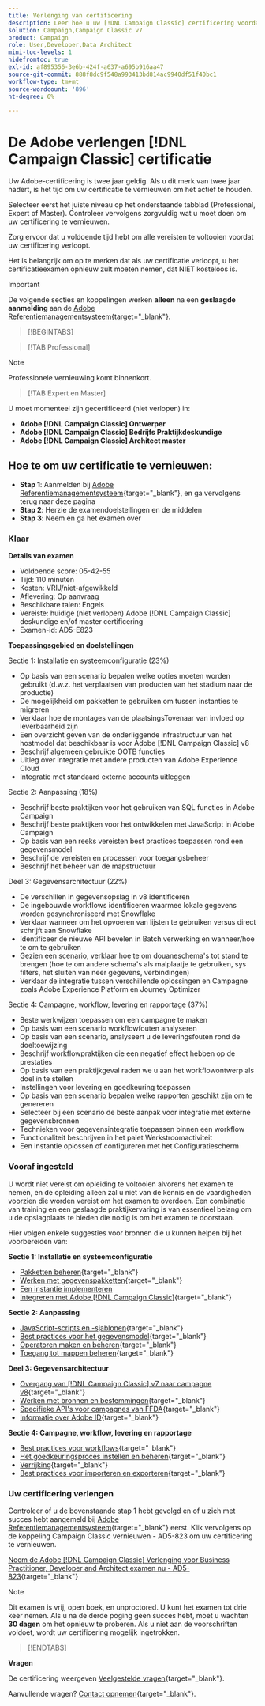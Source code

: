 ```yaml
---
title: Verlenging van certificering
description: Leer hoe u uw [!DNL Campaign Classic] certificering voordat deze verloopt.
solution: Campaign,Campaign Classic v7
product: Campaign
role: User,Developer,Data Architect
mini-toc-levels: 1
hidefromtoc: true
exl-id: af895356-3e6b-424f-a637-a695b916aa47
source-git-commit: 888f8dc9f548a993413bd814ac9940df51f40bc1
workflow-type: tm+mt
source-wordcount: '896'
ht-degree: 6%

---
```


# De Adobe verlengen [!DNL Campaign Classic] certificatie

Uw Adobe-certificering is twee jaar geldig. Als u dit merk van twee jaar nadert, is het tijd om uw certificatie te vernieuwen om het actief te houden.

Selecteer eerst het juiste niveau op het onderstaande tabblad (Professional, Expert of Master). Controleer vervolgens zorgvuldig wat u moet doen om uw certificering te vernieuwen.

Zorg ervoor dat u voldoende tijd hebt om alle vereisten te voltooien voordat uw certificering verloopt.

Het is belangrijk om op te merken dat als uw certificatie verloopt, u het certificatieexamen opnieuw zult moeten nemen, dat NIET kosteloos is.

>[!IMPORTANT]
>
>De volgende secties en koppelingen werken **alleen** na een **geslaagde aanmelding** aan de [Adobe Referentiemanagementsysteem](https://www.certmetrics.com/adobe){target="_blank"}.

>[!BEGINTABS]

>[!TAB Professional]

>[!NOTE]
>
>Professionele vernieuwing komt binnenkort.

>[!TAB Expert en Master]

U moet momenteel zijn gecertificeerd (niet verlopen) in:

* **Adobe [!DNL Campaign Classic] Ontwerper**
* **Adobe [!DNL Campaign Classic] Bedrijfs Praktijkdeskundige**
* **Adobe [!DNL Campaign Classic] Architect master**

## Hoe te om uw certificatie te vernieuwen:

* **Stap 1**: Aanmelden bij [Adobe Referentiemanagementsysteem](https://www.certmetrics.com/adobe){target="_blank"}, en ga vervolgens terug naar deze pagina
* **Stap 2**: Herzie de examendoelstellingen en de middelen
* **Stap 3**: Neem en ga het examen over

### Klaar

**Details van examen**

* Voldoende score: 05-42-55
* Tijd: 110 minuten
* Kosten: VRIJ/niet-afgewikkeld
* Aflevering: Op aanvraag
* Beschikbare talen: Engels
* Vereiste: huidige (niet verlopen) Adobe [!DNL Campaign Classic] deskundige en/of master certificering
* Examen-id: AD5-E823

**Toepassingsgebied en doelstellingen**

Sectie 1: Installatie en systeemconfiguratie (23%)

* Op basis van een scenario bepalen welke opties moeten worden gebruikt (d.w.z. het verplaatsen van producten van het stadium naar de productie)
* De mogelijkheid om pakketten te gebruiken om tussen instanties te migreren
* Verklaar hoe de montages van de plaatsingsTovenaar van invloed op leverbaarheid zijn
* Een overzicht geven van de onderliggende infrastructuur van het hostmodel dat beschikbaar is voor Adobe [!DNL Campaign Classic] v8
* Beschrijf algemeen gebruikte OOTB functies
* Uitleg over integratie met andere producten van Adobe Experience Cloud
* Integratie met standaard externe accounts uitleggen

Sectie 2: Aanpassing (18%)

* Beschrijf beste praktijken voor het gebruiken van SQL functies in Adobe Campaign
* Beschrijf beste praktijken voor het ontwikkelen met JavaScript in Adobe Campaign
* Op basis van een reeks vereisten best practices toepassen rond een gegevensmodel
* Beschrijf de vereisten en processen voor toegangsbeheer
* Beschrijf het beheer van de mapstructuur

Deel 3: Gegevensarchitectuur (22%)

* De verschillen in gegevensopslag in v8 identificeren
* De ingebouwde workflows identificeren waarmee lokale gegevens worden gesynchroniseerd met Snowflake
* Verklaar wanneer om het opvoeren van lijsten te gebruiken versus direct schrijft aan Snowflake
* Identificeer de nieuwe API bevelen in Batch verwerking en wanneer/hoe te om te gebruiken
* Gezien een scenario, verklaar hoe te om douaneschema&#39;s tot stand te brengen (hoe te om andere schema&#39;s als malplaatje te gebruiken, sys filters, het sluiten van neer gegevens, verbindingen)
* Verklaar de integratie tussen verschillende oplossingen en Campagne zoals Adobe Experience Platform en Journey Optimizer

Sectie 4: Campagne, workflow, levering en rapportage (37%)

* Beste werkwijzen toepassen om een campagne te maken
* Op basis van een scenario workflowfouten analyseren
* Op basis van een scenario, analyseert u de leveringsfouten rond de doeltoewijzing
* Beschrijf workflowpraktijken die een negatief effect hebben op de prestaties
* Op basis van een praktijkgeval raden we u aan het workflowontwerp als doel in te stellen
* Instellingen voor levering en goedkeuring toepassen
* Op basis van een scenario bepalen welke rapporten geschikt zijn om te genereren
* Selecteer bij een scenario de beste aanpak voor integratie met externe gegevensbronnen
* Technieken voor gegevensintegratie toepassen binnen een workflow
* Functionaliteit beschrijven in het palet Werkstroomactiviteit
* Een instantie oplossen of configureren met het Configuratiescherm

### Vooraf ingesteld

U wordt niet vereist om opleiding te voltooien alvorens het examen te nemen, en de opleiding alleen zal u niet van de kennis en de vaardigheden voorzien die worden vereist om het examen te overdoen. Een combinatie van training en een geslaagde praktijkervaring is van essentieel belang om u de opslagplaats te bieden die nodig is om het examen te doorstaan.

Hier volgen enkele suggesties voor bronnen die u kunnen helpen bij het voorbereiden van:

**Sectie 1: Installatie en systeemconfiguratie**

* [Pakketten beheren](https://experienceleague.adobe.com/docs/campaign-standard/using/managing-processes-and-data/importing-and-exporting-data/managing-packages.html){target="_blank"}
* [Werken met gegevenspakketten](https://experienceleague.adobe.com/docs/campaign-classic/using/getting-started/administration-basics/working-with-data-packages.html){target="_blank"}
* [Een instantie implementeren](https://experienceleague.adobe.com/docs/campaign-classic/using/installing-campaign-classic/initial-configuration/deploying-an-instance.html)
* [Integreren met Adobe [!DNL Campaign Classic]](https://experienceleague.adobe.com/docs/experience-manager-65/administering/integration/campaignonpremise.html){target="_blank"}

**Sectie 2: Aanpassing**

* [JavaScript-scripts en -sjablonen](https://experienceleague.adobe.com/docs/campaign-classic/using/automating-with-workflows/advanced-management/javascript-scripts-and-templates.html){target="_blank"}
* [Best practices voor het gegevensmodel](https://experienceleague.adobe.com/docs/campaign-classic/using/configuring-campaign-classic/data-model/data-model-best-practices.html?lang=nl){target="_blank"}
* [Operatoren maken en beheren](https://experienceleague.adobe.com/docs/campaign-classic/using/getting-started/permissions/access-management-operators.html){target="_blank"}
* [Toegang tot mappen beheren](https://experienceleague.adobe.com/docs/campaign-classic/using/getting-started/permissions/access-management-folders.html){target="_blank"}

**Deel 3: Gegevensarchitectuur**

* [Overgang van [!DNL Campaign Classic] v7 naar campagne v8](https://experienceleague.adobe.com/docs/campaign/campaign-v8/new/v7-to-v8.html?lang=nl){target="_blank"}
* [Werken met bronnen en bestemmingen](https://experienceleague.adobe.com/docs/campaign-classic/using/integrating-with-adobe-experience-cloud/aep-sources-destinations/get-started-sources-destinations.html){target="_blank"}
* [Specifieke API&#39;s voor campagnes van FFDA](https://experienceleague.adobe.com/docs/campaign/campaign-v8/config/architecture/ffda/ffda-characteristics/new-apis.html){target="_blank"}
* [Informatie over Adobe ID](https://experienceleague.adobe.com/docs/campaign-classic/using/installing-campaign-classic/connect-to-campaign/connecting-via-an-adobe-id/about-adobe-id.html){target="_blank"}

**Sectie 4: Campagne, workflow, levering en rapportage**

* [Best practices voor workflows](https://experienceleague.adobe.com/docs/campaign-classic/using/automating-with-workflows/introduction/workflow-best-practices.html){target="_blank"}
* [Het goedkeuringsproces instellen en beheren](https://experienceleague.adobe.com/docs/campaign-classic/using/orchestrating-campaigns/orchestrate-campaigns/marketing-campaign-approval.html){target="_blank"}
* [Verrijking](https://experienceleague.adobe.com/docs/campaign-classic/using/automating-with-workflows/targeting-activities/enrichment.html){target="_blank"}
* [Best practices voor importeren en exporteren](https://experienceleague.adobe.com/docs/campaign-classic/using/automating-with-workflows/introduction/workflow-best-practices.html){target="_blank"}

### Uw certificering verlengen

Controleer of u de bovenstaande stap 1 hebt gevolgd en of u zich met succes hebt aangemeld bij [Adobe Referentiemanagementsysteem](https://www.certmetrics.com/adobe){target="_blank"} eerst. Klik vervolgens op de koppeling Campaign Classic vernieuwen - AD5-823 om uw certificering te vernieuwen.

[Neem de Adobe [!DNL Campaign Classic] Verlenging voor Business Practitioner, Developer and Architect examen nu - AD5-823](https://www.certmetrics.com/adobe/candidate/caveon_sso_adobe.aspx?ssoLogin=true&amp;eid=AD5-E823){target="_blank"}

>[!NOTE]
>
>Dit examen is vrij, open boek, en unproctored. U kunt het examen tot drie keer nemen. Als u na de derde poging geen succes hebt, moet u wachten **30 dagen** om het opnieuw te proberen. Als u niet aan de voorschriften voldoet, wordt uw certificering mogelijk ingetrokken.

>[!ENDTABS]

**Vragen**

De certificering weergeven [Veelgestelde vragen](https://experienceleague.adobe.com/docs/certification/certification/faq.html){target="_blank"}.

Aanvullende vragen? [Contact opnemen](mailto:certif@adobe.com){target="_blank"}.
